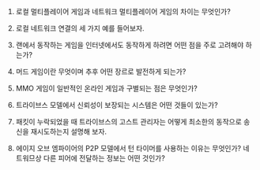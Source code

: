 1. 로컬 멀티플레이어 게임과 네트워크 멀티플레이어 게임의 차이는 무엇인가?

2. 로컬 네트워크 연결의 세 가지 예를 들어보자.

3. 랜에서 동작하는 게임을 인터넷에서도 동작하게 하려면 어떤 점을 주로 고려해야 하는가?

4. 머드 게임이란 무엇이며 추후 어떤 장르로 발전하게 되는가?

5. MMO 게임이 일반적인 온라인 게임과 구별되는 점은 무엇인가?

6. 트라이브스 모델에서 신뢰성이 보장되는 시스템은 어떤 것들이 있는가?

7. 패킷이 누락되었을 때 트라이브스의 고스트 관리자는 어떻게 최소한의 동작으로 송신을 재시도하는지 설명해 보자.

8. 에이지 오브 엠파이어의 P2P 모델에서 턴 타이머를 사용하는 이유는 무엇인가? 네트워므상 다른 피어에 전달하는 정보는 어떤 것인가?


